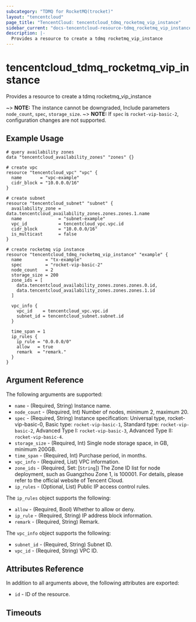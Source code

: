 ```yaml
---
subcategory: "TDMQ for RocketMQ(trocket)"
layout: "tencentcloud"
page_title: "TencentCloud: tencentcloud_tdmq_rocketmq_vip_instance"
sidebar_current: "docs-tencentcloud-resource-tdmq_rocketmq_vip_instance"
description: |-
  Provides a resource to create a tdmq rocketmq_vip_instance
---
```


# tencentcloud_tdmq_rocketmq_vip_instance

Provides a resource to create a tdmq rocketmq_vip_instance

~> **NOTE:** The instance cannot be downgraded, Include parameters `node_count`, `spec`, `storage_size`.
~> **NOTE:** If `spec` is `rocket-vip-basic-2`, configuration changes are not supported.

## Example Usage

```hcl
# query availability zones
data "tencentcloud_availability_zones" "zones" {}

# create vpc
resource "tencentcloud_vpc" "vpc" {
  name       = "vpc-example"
  cidr_block = "10.0.0.0/16"
}

# create subnet
resource "tencentcloud_subnet" "subnet" {
  availability_zone = data.tencentcloud_availability_zones.zones.zones.1.name
  name              = "subnet-example"
  vpc_id            = tencentcloud_vpc.vpc.id
  cidr_block        = "10.0.0.0/16"
  is_multicast      = false
}

# create rocketmq vip instance
resource "tencentcloud_tdmq_rocketmq_vip_instance" "example" {
  name         = "tx-example"
  spec         = "rocket-vip-basic-2"
  node_count   = 2
  storage_size = 200
  zone_ids = [
    data.tencentcloud_availability_zones.zones.zones.0.id,
    data.tencentcloud_availability_zones.zones.zones.1.id
  ]

  vpc_info {
    vpc_id    = tencentcloud_vpc.vpc.id
    subnet_id = tencentcloud_subnet.subnet.id
  }

  time_span = 1
  ip_rules {
    ip_rule = "0.0.0.0/0"
    allow   = true
    remark  = "remark."
  }
}
```

## Argument Reference

The following arguments are supported:

* `name` - (Required, String) Instance name.
* `node_count` - (Required, Int) Number of nodes, minimum 2, maximum 20.
* `spec` - (Required, String) Instance specification: Universal type, rocket-vip-basic-0, Basic type: `rocket-vip-basic-1`, Standard type: `rocket-vip-basic-2`, Advanced Type I: `rocket-vip-basic-3`, Advanced Type II: `rocket-vip-basic-4`.
* `storage_size` - (Required, Int) Single node storage space, in GB, minimum 200GB.
* `time_span` - (Required, Int) Purchase period, in months.
* `vpc_info` - (Required, List) VPC information.
* `zone_ids` - (Required, Set: [`String`]) The Zone ID list for node deployment, such as Guangzhou Zone 1, is 100001. For details, please refer to the official website of Tencent Cloud.
* `ip_rules` - (Optional, List) Public IP access control rules.

The `ip_rules` object supports the following:

* `allow` - (Required, Bool) Whether to allow or deny.
* `ip_rule` - (Required, String) IP address block information.
* `remark` - (Required, String) Remark.

The `vpc_info` object supports the following:

* `subnet_id` - (Required, String) Subnet ID.
* `vpc_id` - (Required, String) VPC ID.

## Attributes Reference

In addition to all arguments above, the following attributes are exported:

* `id` - ID of the resource.



## Timeouts

<no value>


